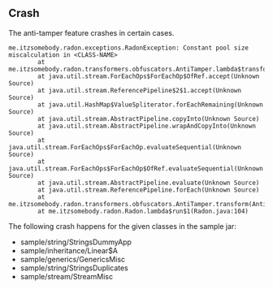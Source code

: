 ## Crash

The anti-tamper feature crashes in certain cases.

```
me.itzsomebody.radon.exceptions.RadonException: Constant pool size miscalculation in <CLASS-NAME>
        at me.itzsomebody.radon.transformers.obfuscators.AntiTamper.lambda$transform$8(AntiTamper.java:88)
        at java.util.stream.ForEachOps$ForEachOp$OfRef.accept(Unknown Source)
        at java.util.stream.ReferencePipeline$2$1.accept(Unknown Source)
        at java.util.HashMap$ValueSpliterator.forEachRemaining(Unknown Source)
        at java.util.stream.AbstractPipeline.copyInto(Unknown Source)
        at java.util.stream.AbstractPipeline.wrapAndCopyInto(Unknown Source)
        at java.util.stream.ForEachOps$ForEachOp.evaluateSequential(Unknown Source)
        at java.util.stream.ForEachOps$ForEachOp$OfRef.evaluateSequential(Unknown Source)
        at java.util.stream.AbstractPipeline.evaluate(Unknown Source)
        at java.util.stream.ReferencePipeline.forEach(Unknown Source)
        at me.itzsomebody.radon.transformers.obfuscators.AntiTamper.transform(AntiTamper.java:53)
        at me.itzsomebody.radon.Radon.lambda$run$1(Radon.java:104)
```

The following crash happens for the given classes in the sample jar:

 - sample/string/StringsDummyApp
 - sample/inheritance/Linear$A
 - sample/generics/GenericsMisc
 - sample/string/StringsDuplicates
 - sample/stream/StreamMisc
